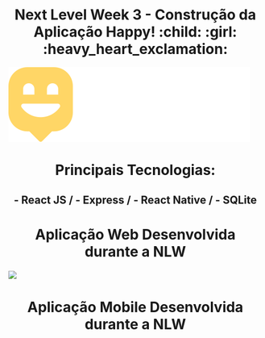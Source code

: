 <h1 align="center">Next Level Week 3 - Construção da Aplicação Happy! :child: :girl: :heavy_heart_exclamation:</h1>

<img align="center" src="https://github.com/AlexPauloVieira/NextLevelWeek3/blob/main/front-web/src/images/logo.svg">

 <h1 align="center">Principais Tecnologias: </h1>
 <h2 align="center">- React JS / - Express / - React Native / - SQLite </h2>

 <h1 align="center">Aplicação Web Desenvolvida durante a NLW </h1>

<img align="center" width="900" src="https://github.com/AlexPauloVieira/NextLevelWeek3/blob/main/happy.gif" />

 <h1 align="center">Aplicação Mobile Desenvolvida durante a NLW</h1>


